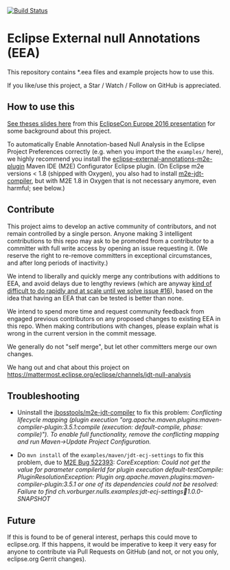 [![Build Status](https://travis-ci.org/lastnpe/eclipse-null-eea-augments.svg)](https://travis-ci.org/lastnpe/eclipse-null-eea-augments)

# Eclipse External null Annotations (EEA)

This repository contains *.eea files and example projects how to use this.

If you like/use this project, a Star / Watch / Follow on GitHub is appreciated.


## How to use this

[See theses slides here](http://www.slideshare.net/mikervorburger/the-end-of-the-world-as-we-know-it-aka-your-last-nullpointerexception-1b-bugs) from this [EclipseCon Europe 2016 presentation](https://www.eclipsecon.org/europe2016/session/end-world-we-know-it-aka-your-last-nullpointerexception-1b-bugs) for some background about this project.

To automatically Enable Annotation-based Null Analysis in the Eclipse Project Preferences correctly (e.g. when you import the the `examples/` here), we highly recommend you install the [eclipse-external-annotations-m2e-plugin](https://github.com/lastnpe/eclipse-external-annotations-m2e-plugin) Maven IDE (M2E) Configurator Eclipse plugin.  (On Eclipse m2e versions < 1.8 (shipped with Oxygen), you also had to install [m2e-jdt-compiler](https://github.com/jbosstools/m2e-jdt-compiler), but with M2E 1.8 in Oxygen that is not necessary anymore, even harmful; see below.)


## Contribute

This project aims to develop an active community of contributors, and not remain controlled by a single person.  Anyone making 3 intelligent contributions to this repo may ask to be promoted from a contributor to a committer with full write access by opening an issue requesting it.  (We reserve the right to re-remove committers in exceptional circumstances, and after long periods of inactivity.)

We intend to liberally and quickly merge any contributions with additions to EEA, and avoid delays due to lengthy reviews 
(which are anyway [kind of difficult to do rapidly and at scale until we solve issue #16](https://github.com/lastnpe/eclipse-null-eea-augments/issues/16)), 
based on the idea that having an EEA that can be tested is better than none.

We intend to spend more time and request community feedback from engaged previous contributors on any proposed changes to existing EEA in this repo.  When making contributions with changes, please explain what is wrong in the current version in the commit message.

We generally do not "self merge", but let other committers merge our own changes.

We hang out and chat about this project on https://mattermost.eclipse.org/eclipse/channels/jdt-null-analysis


## Troubleshooting

* Uninstall the [jbosstools/m2e-jdt-compiler](https://github.com/jbosstools/m2e-jdt-compiler) to fix this problem: _Conflicting lifecycle mapping (plugin execution "org.apache.maven.plugins:maven-compiler-plugin:3.5.1:compile (execution: default-compile, phase: compile)"). To enable full functionality, remove the conflicting mapping and run Maven->Update Project Configuration._

* Do `mvn install` of the `examples/maven/jdt-ecj-settings` to fix this problem, due to [M2E Bug 522393](https://bugs.eclipse.org/bugs/show_bug.cgi?id=522393): _CoreException: Could not get the value for parameter compilerId for plugin execution default-testCompile: PluginResolutionException: Plugin org.apache.maven.plugins:maven-compiler-plugin:3.5.1 or one of its dependencies could not be resolved: Failure to find ch.vorburger.nulls.examples:jdt-ecj-settings:jar:1.0.0-SNAPSHOT_


## Future

If this is found to be of general interest, perhaps this could move to eclipse.org.  If this happens, it would be imperative to keep it very easy for anyone to contribute via Pull Requests on GitHub (and not, or not you only, eclipse.org Gerrit changes).
